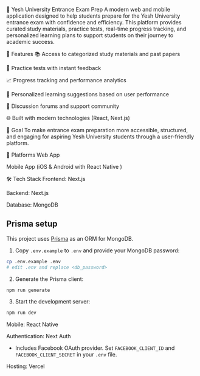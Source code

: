 📘 Yesh University Entrance Exam Prep A modern web and mobile application designed to help students prepare for the Yesh University entrance exam with confidence and efficiency. This platform provides curated study materials, practice tests, real-time progress tracking, and personalized learning plans to support students on their journey to academic success.

🚀 Features 📚 Access to categorized study materials and past papers

📝 Practice tests with instant feedback

📈 Progress tracking and performance analytics

🎯 Personalized learning suggestions based on user performance

💬 Discussion forums and support community

🌐 Built with modern technologies (React, Next.js)

🎯 Goal To make entrance exam preparation more accessible, structured, and engaging for aspiring Yesh University students through a user-friendly platform.

📱 Platforms Web App

Mobile App (iOS & Android with React Native )

🛠 Tech Stack Frontend: Next.js

Backend: Next.js

Database: MongoDB

## Prisma setup

This project uses [Prisma](https://www.prisma.io/) as an ORM for MongoDB.

1. Copy `.env.example` to `.env` and provide your MongoDB password:

```bash
cp .env.example .env
# edit .env and replace <db_password>
```

2. Generate the Prisma client:

```bash
npm run generate
```

3. Start the development server:

```bash
npm run dev
```

Mobile: React Native

Authentication: Next Auth
  - Includes Facebook OAuth provider. Set `FACEBOOK_CLIENT_ID` and
    `FACEBOOK_CLIENT_SECRET` in your `.env` file.

Hosting: Vercel
